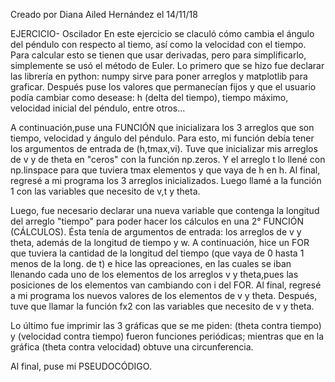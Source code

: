 Creado por Diana Ailed Hernández el 14/11/18

EJERCICIO- Oscilador
En este ejercicio se claculó cómo cambia el ángulo del péndulo con respecto al tiemo, así como la velocidad con el tiempo. Para calcular esto se tienen que usar derivadas, pero para simplificarlo, simplemente se usó el método de Euler. Lo primero que se hizo fue declarar las librería en python: numpy sirve para poner arreglos y matplotlib para graficar. Después puse los valores que permanecían fijos y que el usuario podía cambiar como desease: h (delta del tiempo), tiempo máximo, velocidad inicial del péndulo, entre otros... 

A continuación,puse una FUNCIÓN que inicializara los 3 arreglos que son tiempo, velocidad y ángulo del péndulo. Para esto, mi función debía tener los argumentos de entrada de (h,tmax,vi). Tuve que inicializar mis arreglos de v y de theta en "ceros" con la función np.zeros. Y el arreglo t lo llené con np.linspace para que tuviera tmax elementos y que vaya de h en h. Al final, regresé a mi programa los 3 arreglos inicializados. Luego llamé a la función 1 con las variables que necesito de v,t y theta.

Luego, fue necesario declarar una nueva variable que contenga la longitud del arreglo "tiempo" para poder hacer los cálculos en una 2° FUNCIÓN (CÁLCULOS). Ésta tenía de argumentos de entrada: los arreglos de v y theta, además de la longitud de tiempo y w. A continuación, hice un FOR que tuviera la cantidad de la longitud del tiempo (que vaya de 0 hasta 1 menos de la long. de t) e hice las opreaciones, en las cuales se iban llenando cada uno de los elementos de los arreglos v y theta,pues las posiciones de los elementos van cambiando con i del FOR. Al final, regresé a mi programa los nuevos valores de los elementos de v y theta. Después, tuve que llamar la función fx2 con las variables que necesito de v y theta.

Lo último fue imprimir las 3 gráficas que se me piden: (theta contra tiempo) y (velocidad contra tiempo) fueron funciones periódicas; mientras que en la gráfica (theta contra velocidad) obtuve una circunferencia. 

Al final, puse mi PSEUDOCÓDIGO.
      


